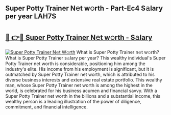 ## Super Potty Trainer N𝚎t w𝚘rth - Part-Ec4 S𝚊lary per year LAH7S

# <h2><a href="http://gc1nve.nevu.top/?p=Super+Potty+Trainer">🔗 👉🔴 Super Potty Trainer N𝚎t w𝚘rth - S𝚊lary</a></h2>

[![Super Potty Trainer N𝚎t W𝚘rth](https://i.imgur.com/Oavwk0R.jpeg)](http://gc1nve.nevu.top/?p=Super+Potty+Trainer)
What is Super Potty Trainer n𝚎t w𝚘rth? What is Super Potty Trainer s𝚊lary per year?
This wealthy individual's Super Potty Trainer net worth is considerable, positioning him among the industry's elite. His income from his employment is significant, but it is outmatched by Super Potty Trainer net worth, which is attributed to his diverse business interests and extensive real estate portfolio. This wealthy man, whose Super Potty Trainer net worth is among the highest in the world, is celebrated for his business acumen and financial savvy. With a Super Potty Trainer net worth in the billions and a substantial income, this wealthy person is a leading illustration of the power of diligence, commitment, and financial intelligence.
